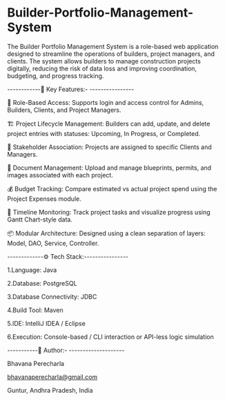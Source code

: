 # Builder-Portfolio-Management-System

The Builder Portfolio Management System is a role-based web application designed to streamline the operations of builders, project managers, and clients. The system allows builders to manage construction projects digitally, reducing the risk of data loss and improving coordination, budgeting, and progress tracking.

------------📌 Key Features:- ----------------

🔐 Role-Based Access: Supports login and access control for Admins, Builders, Clients, and Project Managers.

🏗️ Project Lifecycle Management: Builders can add, update, and delete project entries with statuses: Upcoming, In Progress, or Completed.

👤 Stakeholder Association: Projects are assigned to specific Clients and Managers.

📎 Document Management: Upload and manage blueprints, permits, and images associated with each project.

💰 Budget Tracking: Compare estimated vs actual project spend using the Project Expenses module.

📅 Timeline Monitoring: Track project tasks and visualize progress using Gantt Chart-style data.

📦 Modular Architecture: Designed using a clean separation of layers: Model, DAO, Service, Controller.

-------------⚙️ Tech Stack:----------------

1.Language: Java

2.Database: PostgreSQL

3.Database Connectivity: JDBC

4.Build Tool: Maven

5.IDE: IntelliJ IDEA / Eclipse

6.Execution: Console-based / CLI interaction or API-less logic simulation

-----------👤 Author:- --------------------

Bhavana Perecharla

bhavanaperecharla@gmail.com

Guntur, Andhra Pradesh, India
